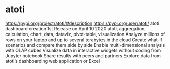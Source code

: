 # atoti
https://pypi.org/project/atoti/#description
https://pypi.org/user/atoti/
atoti dashboard creation
1st Release on April 10 2020
atoti, aggregation, calculation, chart, data, dataviz, pivot-table, visualization
Analyze millions of rows on your laptop and up to several terabytes in the cloud
Create what-if scenarios and compare them side by side
Enable multi-dimensional analysis with OLAP cubes
Visualize data in interactive widgets without coding from Jupyter notebook
Share results with peers and partners
Explore data from atoti’s dashboarding web application or Excel
